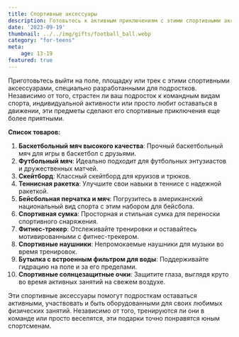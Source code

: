 ```yaml
---
title: Спортивные аксессуары
description: Готовьтесь к активным приключениям с этими спортивными аксессуарами для подростков.
date: '2023-09-19'
thumbnail: ../../img/gifts/football_ball.webp
category: "for-teens"
meta:
    age: 13-19
featured: true
---
```

Приготовьтесь выйти на поле, площадку или трек с этими спортивными аксессуарами, специально разработанными для подростков. Независимо от того, страстен ли ваш подросток к командным видам спорта, индивидуальной активности или просто любит оставаться в движении, эти предметы сделают его спортивные приключения еще более приятными.

**Список товаров:**
1. **Баскетбольный мяч высокого качества**: Прочный баскетбольный мяч для игры в баскетбол с друзьями.
2. **Футбольный мяч**: Идеально подходит для футбольных энтузиастов и дружественных матчей.
3. **Скейтборд**: Классный скейтборд для круизов и трюков.
4. **Теннисная ракетка**: Улучшите свои навыки в теннисе с надежной ракеткой.
5. **Бейсбольная перчатка и мяч**: Погрузитесь в американский национальный вид спорта с этим набором для бейсбола.
6. **Спортивная сумка**: Просторная и стильная сумка для переноски спортивного снаряжения.
7. **Фитнес-трекер**: Отслеживайте тренировки и оставайтесь мотивированными с фитнес-трекером.
8. **Спортивные наушники**: Непромокаемые наушники для музыки во время тренировок.
9. **Бутылка с встроенным фильтром для воды**: Поддерживайте гидрацию на поле и за его пределами.
10. **Спортивные солнцезащитные очки**: Защитите глаза, выглядя круто во время активных занятий на свежем воздухе.

Эти спортивные аксессуары помогут подросткам оставаться активными, участвовать и быть оборудованными для своих любимых физических занятий. Независимо от того, тренируются ли они в команде или просто веселятся, эти подарки точно понравятся юным спортсменам.
